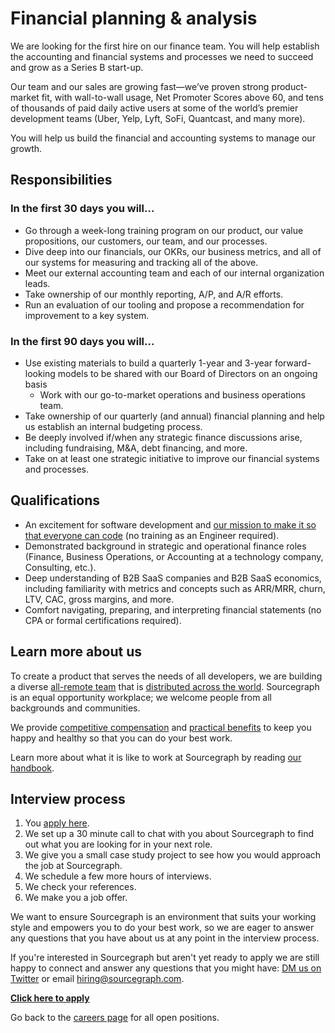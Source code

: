 # Financial planning & analysis

We are looking for the first hire on our finance team. You will help establish the accounting and financial systems and processes we need to succeed and grow as a Series B start-up.

Our team and our sales are growing fast—we’ve proven strong product-market fit, with wall-to-wall usage, Net Promoter Scores above 60, and tens of thousands of paid daily active users at some of the world’s premier development teams (Uber, Yelp, Lyft, SoFi, Quantcast, and many more).

You will help us build the financial and accounting systems to manage our growth.

## Responsibilities

### In the first 30 days you will...

- Go through a week-long training program on our product, our value propositions, our customers, our team, and our processes.
- Dive deep into our financials, our OKRs, our business metrics, and all of our systems for measuring and tracking all of the above.
- Meet our external accounting team and each of our internal organization leads.
- Take ownership of our monthly reporting, A/P, and A/R efforts.
- Run an evaluation of our tooling and propose a recommendation for improvement to a key system.

### In the first 90 days you will...

- Use existing materials to build a quarterly 1-year and 3-year forward-looking models to be shared with our Board of Directors on an ongoing basis
  - Work with our go-to-market operations and business operations team.
- Take ownership of our quarterly (and annual) financial planning and help us establish an internal budgeting process.
- Be deeply involved if/when any strategic finance discussions arise, including fundraising, M&A, debt financing, and more.
- Take on at least one strategic initiative to improve our financial systems and processes.

## Qualifications

- An excitement for software development and [our mission to make it so that everyone can code](https://about.sourcegraph.com/company/strategy) (no training as an Engineer required).
- Demonstrated background in strategic and operational finance roles (Finance, Business Operations, or Accounting at a technology company, Consulting, etc.).
- Deep understanding of B2B SaaS companies and B2B SaaS economics, including familiarity with metrics and concepts such as ARR/MRR, churn, LTV, CAC, gross margins, and more.
- Comfort navigating, preparing, and interpreting financial statements (no CPA or formal certifications required).

## Learn more about us

To create a product that serves the needs of all developers, we are building a diverse [all-remote team](https://about.sourcegraph.com/company/remote) that is [distributed across the world](https://about.sourcegraph.com/company/team). Sourcegraph is an equal opportunity workplace; we welcome people from all backgrounds and communities.

We provide [competitive compensation](https://about.sourcegraph.com/handbook/people-ops/compensation) and [practical benefits](https://about.sourcegraph.com/handbook/people-ops/benefits-and-perks) to keep you happy and healthy so that you can do your best work.

Learn more about what it is like to work at Sourcegraph by reading [our handbook](https://about.sourcegraph.com/handbook/).

## Interview process

1. You [apply here](https://jobs.lever.co/sourcegraph/b3d9f81b-220a-47e8-81a5-f0c2fd9f92ff/apply).
1. We set up a 30 minute call to chat with you about Sourcegraph to find out what you are looking for in your next role.
1. We give you a small case study project to see how you would approach the job at Sourcegraph.
1. We schedule a few more hours of interviews.
1. We check your references.
1. We make you a job offer.

We want to ensure Sourcegraph is an environment that suits your working style and empowers you to do your best work, so we are eager to answer any questions that you have about us at any point in the interview process.

If you're interested in Sourcegraph but aren't yet ready to apply we are still happy to connect and answer any questions that you might have: [DM us on Twitter](https://twitter.com/srcgraph) or email hiring@sourcegraph.com.

**[Click here to apply](https://jobs.lever.co/sourcegraph/b3d9f81b-220a-47e8-81a5-f0c2fd9f92ff/apply)**

Go back to the [careers page](../../../company/careers.md) for all open positions.

